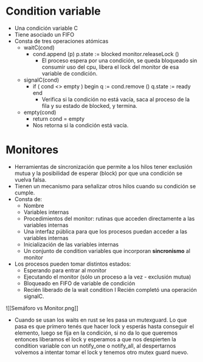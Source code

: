 # Condition variable
- Una condición variable C
- Tiene asociado un FIFO
- Consta de tres operaciones atómicas
	- waitC(cond)
		- cond.append (p) 
		  p.state := blocked 
		  monitor.releaseLock ()
		  - El proceso espera por una condición, se queda bloqueado sin consumir uso del cpu, libera el lock del monitor de esa variable de condición.
	- signalC(cond)
		- if ( cond <> empty ) 
		  begin 
		  q := cond.remove () 
		  q.state := ready 
		  end
		  - Verifica si la condición no está vacía, saca al proceso de la fila y su estado de blocked, y termina.
	- empty(cond)
		- return cond = empty
		- Nos retorna si la condición está vacía.

# Monitores

- Herramientas de sincronización que permite a los hilos tener exclusión mutua y la posibilidad de esperar (block) por que una condición se vuelva falsa. 
- Tienen un mecanismo para señalizar otros hilos cuando su condición se cumple.
- Consta de:
	- Nombre 
	- Variables internas 
	- Procedimientos del monitor: rutinas que acceden directamente a las variables internas 
	- Una interfaz pública para que los procesos puedan acceder a las variables internas 
	- Inicialización de las variables internas 
	- Un conjunto de condition variables que incorporan **sincronismo** al monitor
- Los procesos pueden tomar distintos estados: 
	- Esperando para entrar al monitor 
	- Ejecutando el monitor (sólo un proceso a la vez - exclusión mutua) 
	- Bloqueado en FIFO de variable de condición 
	- Recién liberado de la wait condition I Recién completó una operación signalC.

![[Semáforo vs Monitor.png]]


- Cuando se usan los waits en rust se les pasa un mutexguard. Lo que pasa es que primero tenés que hacer lock y esperás hasta conseguir el elemento, luego se fija en la condición, si no da lo que queremos entonces liberamos el lock y esperamos a que nos despierten la condition variable con un notify_one o notify_all, al despertarnos volvemos a intentar tomar el lock y tenemos otro mutex guard nuevo.